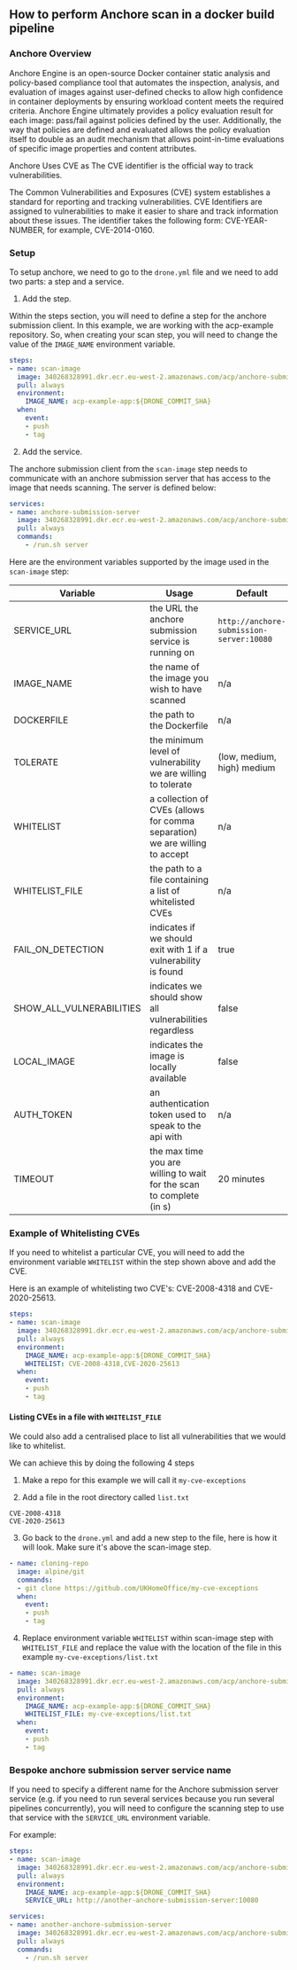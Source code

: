## How to perform Anchore scan in a docker build pipeline

###  Anchore Overview

Anchore Engine is an open-source Docker container static analysis and policy-based compliance tool that automates the inspection, analysis, and evaluation of images against user-defined checks to allow high confidence in container deployments by ensuring workload content meets the required criteria. Anchore Engine ultimately provides a policy evaluation result for each image: pass/fail against policies defined by the user. Additionally, the way that policies are defined and evaluated allows the policy evaluation itself to double as an audit mechanism that allows point-in-time evaluations of specific image properties and content attributes.

Anchore Uses CVE as The CVE identifier is the official way to track vulnerabilities.

The Common Vulnerabilities and Exposures (CVE) system establishes a standard for reporting and tracking vulnerabilities. CVE Identifiers are assigned to vulnerabilities to make it easier to share and track information about these issues. The identifier takes the following form: CVE-YEAR-NUMBER, for example, CVE-2014-0160.

### Setup

To setup anchore, we need to go to the `drone.yml` file and we need to add two parts: a step and a service.

 1. Add the step.

Within the steps section, you will need to define a step for the anchore submission client. In this example, we are working with the acp-example repository. So, when creating your scan step, you will need to change the value of the `IMAGE_NAME` environment variable.

```YAML
steps:
- name: scan-image
  image: 340268328991.dkr.ecr.eu-west-2.amazonaws.com/acp/anchore-submission:latest
  pull: always
  environment:
    IMAGE_NAME: acp-example-app:${DRONE_COMMIT_SHA}
  when:
    event:
    - push
    - tag
```

 2. Add the service.

The anchore submission client from the `scan-image` step needs to communicate with an anchore submission server that has access to the image that needs scanning. The server is defined below:

```YAML
services:
- name: anchore-submission-server
  image: 340268328991.dkr.ecr.eu-west-2.amazonaws.com/acp/anchore-submission:latest
  pull: always
  commands:
    - /run.sh server
```

Here are the environment variables supported by the image used in the `scan-image` step:

 Variable                | Usage                                                                      | Default   
------------------------ | -------------------------------------------------------------------------- |------------
SERVICE_URL              | the URL the anchore submission service is running on                       | `http://anchore-submission-server:10080`
IMAGE_NAME	             | the name of the image you wish to have scanned	                            |n/a
DOCKERFILE               | the path to the Dockerfile                                                 |	n/a
TOLERATE	               | the minimum level of vulnerability we are willing to tolerate              | (low, medium, high)	medium
WHITELIST	               | a collection of CVEs (allows for comma separation) we are willing to accept|	n/a
WHITELIST_FILE           | the path to a file containing a list of whitelisted CVEs                   |	n/a
FAIL_ON_DETECTION        | indicates if we should exit with 1 if a vulnerability is found	          |true
SHOW_ALL_VULNERABILITIES | indicates we should show all vulnerabilities regardless	                  |false
LOCAL_IMAGE              | indicates the image is locally available	                                |false
AUTH_TOKEN               | an authentication token used to speak to the api with	                    |n/a
TIMEOUT                  | the max time you are willing to wait for the scan to complete (in s)	    |20 minutes

### Example of Whitelisting CVEs

If you need to whitelist a particular CVE, you will need to add the environment variable `WHITELIST` within the step shown above and add the CVE.

Here is an example of whitelisting two CVE's: CVE-2008-4318 and CVE-2020-25613.

```YAML
steps:
- name: scan-image
  image: 340268328991.dkr.ecr.eu-west-2.amazonaws.com/acp/anchore-submission:latest
  pull: always
  environment:
    IMAGE_NAME: acp-example-app:${DRONE_COMMIT_SHA}
    WHITELIST: CVE-2008-4318,CVE-2020-25613
  when:
    event:
    - push
    - tag
```

#### Listing CVEs in a file with `WHITELIST_FILE`

We could also add a centralised place to list all vulnerabilities that we would like to whitelist.

We can achieve this by doing the following 4 steps

 1. Make a repo for this example we will call it `my-cve-exceptions`

 2. Add a file in the root directory called `list.txt`

```text
CVE-2008-4318
CVE-2020-25613
```

 3. Go back to the `drone.yml` and add a new step to the file, here is how it will look. Make sure it's above the scan-image step.

```YAML
- name: cloning-repo
  image: alpine/git
  commands:
  - git clone https://github.com/UKHomeOffice/my-cve-exceptions
  when:
    event:
    - push
    - tag
```

 4. Replace environment variable `WHITELIST` within scan-image step with `WHITELIST_FILE` and replace the value with the location of the file in this example `my-cve-exceptions/list.txt`

```YAML
- name: scan-image
  image: 340268328991.dkr.ecr.eu-west-2.amazonaws.com/acp/anchore-submission:latest
  pull: always
  environment:
    IMAGE_NAME: acp-example-app:${DRONE_COMMIT_SHA}
    WHITELIST_FILE: my-cve-exceptions/list.txt
  when:
    event:
    - push
    - tag
```

### Bespoke anchore submission server service name

If you need to specify a different name for the Anchore submission server service (e.g. if you need to run several services because you run several pipelines concurrently), you will need to configure the scanning step to use that service with the `SERVICE_URL` environment variable.

For example:

```YAML
steps:
- name: scan-image
  image: 340268328991.dkr.ecr.eu-west-2.amazonaws.com/acp/anchore-submission:latest
  pull: always
  environment:
    IMAGE_NAME: acp-example-app:${DRONE_COMMIT_SHA}
    SERVICE_URL: http://another-anchore-submission-server:10080

services:
- name: another-anchore-submission-server
  image: 340268328991.dkr.ecr.eu-west-2.amazonaws.com/acp/anchore-submission:latest
  pull: always
  commands:
    - /run.sh server
```

